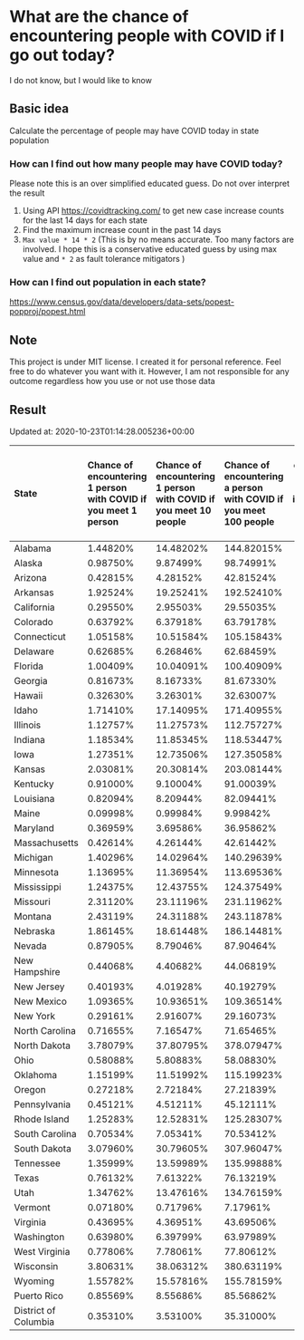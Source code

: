 # What are the chance of encountering people with COVID if I go out today?
I do not know, but I would like to know

## Basic idea
Calculate the percentage of people may have COVID today in state population

### How can I find out how many people may have COVID today?
Please note this is an over simplified educated guess. Do not over interpret the result 
1. Using API https://covidtracking.com/ to get new case increase counts for the last 14 days for each state
2. Find the maximum increase count in the past 14 days
3. `Max value * 14 * 2` (This is by no means accurate. Too many factors are involved. I hope this is a conservative educated guess by using max value and `* 2` as fault tolerance mitigators ) 

### How can I find out population in each state?
https://www.census.gov/data/developers/data-sets/popest-popproj/popest.html

## Note
This project is under MIT license. I created it for personal reference. Feel free to do whatever you want with it. However, I am not responsible for any outcome regardless how you use or not use those data 

## Result

 Updated at: 2020-10-23T01:14:28.005236+00:00

| State                | Chance of encountering 1 person with COVID if you meet 1 person   | Chance of encountering 1 person with COVID if you meet 10 people   | Chance of encountering a person with COVID if you meet 100 people   |   Max count of new case increase in the past 14 days |   Estimated people count with COVID |
|:---------------------|:------------------------------------------------------------------|:-------------------------------------------------------------------|:--------------------------------------------------------------------|-----------------------------------------------------:|------------------------------------:|
| Alabama              | 1.44820%                                                          | 14.48202%                                                          | 144.82015%                                                          |                                                 2536 |                               71008 |
| Alaska               | 0.98750%                                                          | 9.87499%                                                           | 98.74991%                                                           |                                                  258 |                                7224 |
| Arizona              | 0.42815%                                                          | 4.28152%                                                           | 42.81524%                                                           |                                                 1113 |                               31164 |
| Arkansas             | 1.92524%                                                          | 19.25241%                                                          | 192.52410%                                                          |                                                 2075 |                               58100 |
| California           | 0.29550%                                                          | 2.95503%                                                           | 29.55035%                                                           |                                                 4170 |                              116760 |
| Colorado             | 0.63792%                                                          | 6.37918%                                                           | 63.79178%                                                           |                                                 1312 |                               36736 |
| Connecticut          | 1.05158%                                                          | 10.51584%                                                          | 105.15843%                                                          |                                                 1339 |                               37492 |
| Delaware             | 0.62685%                                                          | 6.26846%                                                           | 62.68459%                                                           |                                                  218 |                                6104 |
| Florida              | 1.00409%                                                          | 10.04091%                                                          | 100.40909%                                                          |                                                 7702 |                              215656 |
| Georgia              | 0.81673%                                                          | 8.16733%                                                           | 81.67330%                                                           |                                                 3097 |                               86716 |
| Hawaii               | 0.32630%                                                          | 3.26301%                                                           | 32.63007%                                                           |                                                  165 |                                4620 |
| Idaho                | 1.71410%                                                          | 17.14095%                                                          | 171.40955%                                                          |                                                 1094 |                               30632 |
| Illinois             | 1.12757%                                                          | 11.27573%                                                          | 112.75727%                                                          |                                                 5103 |                              142884 |
| Indiana              | 1.18534%                                                          | 11.85345%                                                          | 118.53447%                                                          |                                                 2850 |                               79800 |
| Iowa                 | 1.27351%                                                          | 12.73506%                                                          | 127.35058%                                                          |                                                 1435 |                               40180 |
| Kansas               | 2.03081%                                                          | 20.30814%                                                          | 203.08144%                                                          |                                                 2113 |                               59164 |
| Kentucky             | 0.91000%                                                          | 9.10004%                                                           | 91.00039%                                                           |                                                 1452 |                               40656 |
| Louisiana            | 0.82094%                                                          | 8.20944%                                                           | 82.09441%                                                           |                                                 1363 |                               38164 |
| Maine                | 0.09998%                                                          | 0.99984%                                                           | 9.99842%                                                            |                                                   48 |                                1344 |
| Maryland             | 0.36959%                                                          | 3.69586%                                                           | 36.95862%                                                           |                                                  798 |                               22344 |
| Massachusetts        | 0.42614%                                                          | 4.26144%                                                           | 42.61442%                                                           |                                                 1049 |                               29372 |
| Michigan             | 1.40296%                                                          | 14.02964%                                                          | 140.29639%                                                          |                                                 5004 |                              140112 |
| Minnesota            | 1.13695%                                                          | 11.36954%                                                          | 113.69536%                                                          |                                                 2290 |                               64120 |
| Mississippi          | 1.24375%                                                          | 12.43755%                                                          | 124.37549%                                                          |                                                 1322 |                               37016 |
| Missouri             | 2.31120%                                                          | 23.11196%                                                          | 231.11962%                                                          |                                                 5066 |                              141848 |
| Montana              | 2.43119%                                                          | 24.31188%                                                          | 243.11878%                                                          |                                                  928 |                               25984 |
| Nebraska             | 1.86145%                                                          | 18.61448%                                                          | 186.14481%                                                          |                                                 1286 |                               36008 |
| Nevada               | 0.87905%                                                          | 8.79046%                                                           | 87.90464%                                                           |                                                  967 |                               27076 |
| New Hampshire        | 0.44068%                                                          | 4.40682%                                                           | 44.06819%                                                           |                                                  214 |                                5992 |
| New Jersey           | 0.40193%                                                          | 4.01928%                                                           | 40.19279%                                                           |                                                 1275 |                               35700 |
| New Mexico           | 1.09365%                                                          | 10.93651%                                                          | 109.36514%                                                          |                                                  819 |                               22932 |
| New York             | 0.29161%                                                          | 2.91607%                                                           | 29.16073%                                                           |                                                 2026 |                               56728 |
| North Carolina       | 0.71655%                                                          | 7.16547%                                                           | 71.65465%                                                           |                                                 2684 |                               75152 |
| North Dakota         | 3.78079%                                                          | 37.80795%                                                          | 378.07947%                                                          |                                                 1029 |                               28812 |
| Ohio                 | 0.58088%                                                          | 5.80883%                                                           | 58.08830%                                                           |                                                 2425 |                               67900 |
| Oklahoma             | 1.15199%                                                          | 11.51992%                                                          | 115.19923%                                                          |                                                 1628 |                               45584 |
| Oregon               | 0.27218%                                                          | 2.72184%                                                           | 27.21839%                                                           |                                                  410 |                               11480 |
| Pennsylvania         | 0.45121%                                                          | 4.51211%                                                           | 45.12111%                                                           |                                                 2063 |                               57764 |
| Rhode Island         | 1.25283%                                                          | 12.52831%                                                          | 125.28307%                                                          |                                                  474 |                               13272 |
| South Carolina       | 0.70534%                                                          | 7.05341%                                                           | 70.53412%                                                           |                                                 1297 |                               36316 |
| South Dakota         | 3.07960%                                                          | 30.79605%                                                          | 307.96047%                                                          |                                                  973 |                               27244 |
| Tennessee            | 1.35999%                                                          | 13.59989%                                                          | 135.99888%                                                          |                                                 3317 |                               92876 |
| Texas                | 0.76132%                                                          | 7.61322%                                                           | 76.13219%                                                           |                                                 7884 |                              220752 |
| Utah                 | 1.34762%                                                          | 13.47616%                                                          | 134.76159%                                                          |                                                 1543 |                               43204 |
| Vermont              | 0.07180%                                                          | 0.71796%                                                           | 7.17961%                                                            |                                                   16 |                                 448 |
| Virginia             | 0.43695%                                                          | 4.36951%                                                           | 43.69506%                                                           |                                                 1332 |                               37296 |
| Washington           | 0.63980%                                                          | 6.39799%                                                           | 63.97989%                                                           |                                                 1740 |                               48720 |
| West Virginia        | 0.77806%                                                          | 7.78061%                                                           | 77.80612%                                                           |                                                  498 |                               13944 |
| Wisconsin            | 3.80631%                                                          | 38.06312%                                                          | 380.63119%                                                          |                                                 7915 |                              221620 |
| Wyoming              | 1.55782%                                                          | 15.57816%                                                          | 155.78159%                                                          |                                                  322 |                                9016 |
| Puerto Rico          | 0.85569%                                                          | 8.55686%                                                           | 85.56862%                                                           |                                                  976 |                               27328 |
| District of Columbia | 0.35310%                                                          | 3.53100%                                                           | 35.31000%                                                           |                                                   89 |                                2492 |
